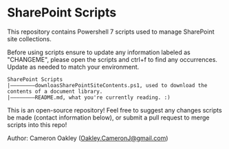 # SharePoint Scripts

This repository contains Powershell 7 scripts used to manage SharePoint site collections.

Before using scripts ensure to update any information labeled as "CHANGEME", please open the scripts and ctrl+f to find any occurrences. Update as needed to match your environment.

```
SharePoint Scripts
|————————downloasSharePointSiteContents.ps1, used to download the contents of a document library.
|————————README.md, what you're currently reading. :)
```

This is an open-source repository! Feel free to suggest any changes scripts be made (contact information below), or submit a pull request to merge scripts into this repo!

Author: Cameron Oakley (Oakley.CameronJ@gmail.com)